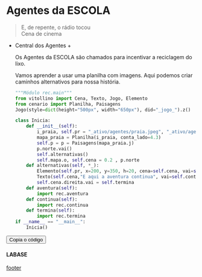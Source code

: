 <!---
Open Source program Pynoplia - Copyright © 2024  Carlo Oliveira** <carlo@nce.ufrj.br>,
PDX-License-Identifier:** `GNU General Public License v3.0 or later <http://is.gd/3Udt>`_.
-->
# Agentes da ESCOLA
> E, de repente, o rádio tocou</br>
> Cena de cinema </br>

+ Central dos Agentes +
  
    Os Agentes da ESCOLA são chamados para incentivar a reciclagem do lixo.
  
    Vamos aprender a usar uma planilha com imagens. Aqui podemos criar caminhos alternativos
    para nossa história.
  
    ```python
    """Módulo rec.main"""
    from vitollino import Cena, Texto, Jogo, Elemento
    from cenario import Planilha, Paisagens
    Jogo(style=dict(height="500px", width="650px"), did="_jogo_").z()
  
    class Inicia:
        def __init__(self):
            i_praia, self.pr = "_ativo/agentes/praia.jpeg", "_ativo/agentes/pergaminho.png"
            mapa_praia = Planilha(i_praia, conta_lado=4.3)
            self.p = p = Paisagens(mapa_praia.j)
            p.norte.vai()
            self.alternativas()
            self.mapa.o, self.cena = 0.2 , p.norte
        def alternativas(self, *_):
            Elemento(self.pr, x=200, y=350, h=20, cena=self.cena, vai=self.aventura)
            Texto(self.cena,"E aqui a aventura continua", vai=self.continua)
            self.cena.direita.vai = self.termina
        def aventura(self):
            import rec.aventura
        def continua(self):
            import rec.continua
        def termina(self):
            import rec.termina
    if __name__ == "__main__":
        Inicia()
    ```
<button class="btn btn-primary" onclick="__copy_clip__(this)">Copia o código</button>


#### LABASE
[footer](footer.md ':include')